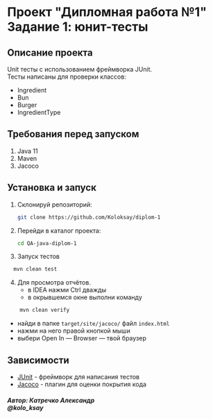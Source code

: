 # Проект "Дипломная работа №1" <br>Задание 1: юнит-тесты

## Описание проекта

Unit тесты с использованием фреймворка JUnit. <br>
Тесты написаны для проверки классов: 
* Ingredient
* Bun
* Burger
* IngredientType

## Требования перед запуском

1. Java 11
2. Maven
3. Jacoco

## Установка и запуск

1. Склонируй репозиторий:

   ```bash
   git clone https://github.com/Koloksay/diplom-1
   
2. Перейди в каталог проекта:

   ```bash
   cd QA-java-diplom-1
   
3. Запуск тестов
  ```bash
    mvn clean test
  ```
4. Для просмотра отчётов.
   * в IDEA нажми Ctrl дважды
   * в окрывшемся окне выполни команду
```bash
    mvn clean verify
  ```
   * найди в папке `target/site/jacoco/` файл `index.html`
   * нажми на него правой кнопкой мыши 
   * выбери Open In — Browser — твой браузер

## Зависимости

* [JUnit](https://junit.org/junit4/) - фреймворк для написания тестов
* [Jacoco](https://www.jacoco.org/jacoco/trunk/doc/maven.html) - плагин для оценки покрытия кода

##### Автор: Катречко Александр<br>@kolo_ksay